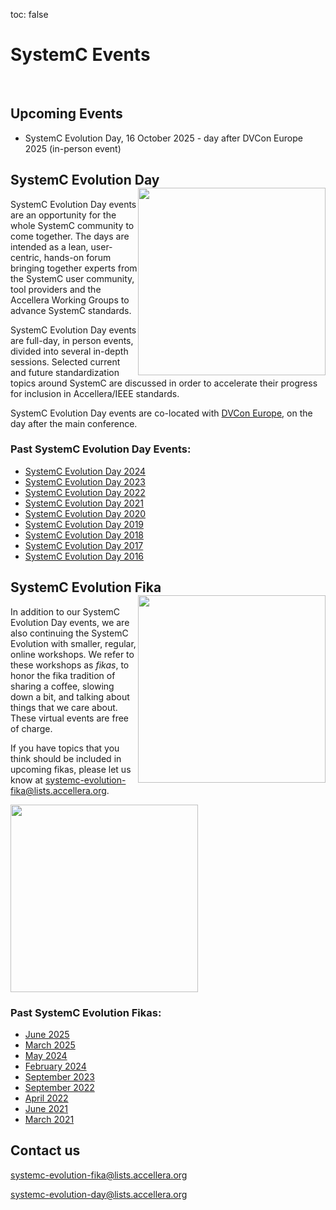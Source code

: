 toc: false

# SystemC Events
<br>

## Upcoming Events

 * SystemC Evolution Day, 16 October 2025 - day after DVCon Europe 2025 (in-person event)

<!--
<img style="float:right; width:300px;" src="/images/systemc-summer-of-code-logo-2-1500.png">

## SystemC Summer of Code submission is open! 

Accellera Systems Initiative (Accellera) announced its [SystemC Summer of Code 2025](/events/ssoc2025/) program, created for students interested in contributing to the evolution of the SystemC ecosystem. Experience in object-oriented programming and C++ is required. Applications will be accepted March 5 through April 4 by submitting a project proposal and resume. Visit the [SystemC Summer of Code 2025](/events/ssoc2025/) page for more information!

## Call for Contributions for SystemC Evolution Day and Fika is Open!

Proposals for SystemC Evolution Events are open all year round, however slots for the upcoming SystemC Days fill fast, so you should contact the organizing team as soon as you can:
[systemc-evolution-day@lists.accellera.org](mailto:systemc-evolution-day@lists.accellera.org).
-->

## SystemC Evolution Day <img style="float:right; width:300px;" src="/images/sced.png">

SystemC Evolution Day events are an opportunity for the whole SystemC community to come together.
The days are intended as a lean, user-centric, hands-on forum bringing together experts from the SystemC user community, tool providers and the Accellera Working Groups to advance SystemC standards.

SystemC Evolution Day events are full-day, in person events, divided into several in-depth sessions. Selected current and future standardization topics around SystemC are discussed in order to accelerate their progress for inclusion in Accellera/IEEE standards.

SystemC Evolution Day events are co-located with [DVCon Europe](https://dvcon-europe.org), on the day after the main conference.

### Past SystemC Evolution Day Events:

* [SystemC Evolution Day 2024](../sced2024/)
* [SystemC Evolution Day 2023](../sced2023/)
* [SystemC Evolution Day 2022](../sced2022/)
* [SystemC Evolution Day 2021](../sced2021/)
* [SystemC Evolution Day 2020](../sced2020/)
* [SystemC Evolution Day 2019](../sced2019/)
* [SystemC Evolution Day 2018](../sced2018/)
* [SystemC Evolution Day 2017](../sced2017/)
* [SystemC Evolution Day 2016](../sced2016/)


## SystemC Evolution Fika <img style="float:right; width:300px;" src="/images/scef.png">

In addition to our SystemC Evolution Day events, we are also continuing the SystemC Evolution with smaller, regular, online workshops. We refer to these workshops as *fikas*, to honor the fika tradition of sharing a coffee, slowing down a bit, and talking about things that we care about. These virtual events are free of charge.

If you have topics that you think should be included in upcoming fikas, please let us know at [systemc-evolution-fika@lists.accellera.org](mailto:systemc-evolution-fika@lists.accellera.org).

<img style="width:300px;" src="/images/fika.jpg">

### Past SystemC Evolution Fikas:

* [June 2025](../scef202506/)
* [March 2025](../scef202503/)
* [May 2024](../scef202405/)
* [February 2024](../scef202402/)
* [September 2023](../scef202309/)
* [September 2022](../scef202209/)
* [April 2022](../scef202204/)
* [June 2021](../scef202106/)
* [March 2021](../scef202103/)

## Contact us

[systemc-evolution-fika@lists.accellera.org](mailto:systemc-evolution-fika@lists.accellera.org)

[systemc-evolution-day@lists.accellera.org](mailto:systemc-evolution-day@lists.accellera.org)

